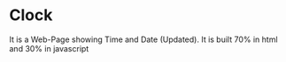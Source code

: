 # Clock
It is a Web-Page showing Time and Date (Updated). It is built 70% in html and 30% in javascript
